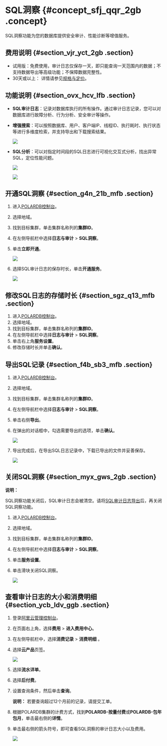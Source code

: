 # SQL洞察 {#concept_sfj_qqr_2gb .concept}

SQL洞察功能为您的数据库提供安全审计、性能诊断等增值服务。

## 费用说明 {#section_vjr_yct_2gb .section}

-   试用版：免费使用，审计日志仅保存一天，即只能查询一天范围内的数据；不支持数据导出等高级功能；不保障数据完整性。
-   30天或以上： 详情请参见[规格与定价](../../../../cn.zh-CN/产品定价/规格与定价.md#)。

## 功能说明 {#section_ovx_hcv_lfb .section}

-   **SQL审计日志**：记录对数据库执行的所有操作。通过审计日志记录，您可以对数据库进行故障分析、行为分析、安全审计等操作。
-   **增强搜索**：可以按照数据库、用户、客户端IP、线程ID、执行耗时、执行状态等进行多维度检索，并支持导出和下载搜索结果。

    ![](http://static-aliyun-doc.oss-cn-hangzhou.aliyuncs.com/assets/img/81394/156505988334838_zh-CN.png)

-   **SQL分析**：可以对指定时间段的SQL日志进行可视化交互式分析，找出异常SQL，定位性能问题。

    ![](http://static-aliyun-doc.oss-cn-hangzhou.aliyuncs.com/assets/img/81394/156505988334839_zh-CN.png)

    ![](http://static-aliyun-doc.oss-cn-hangzhou.aliyuncs.com/assets/img/81394/156505988334840_zh-CN.png)


## 开通SQL洞察 {#section_g4n_21b_mfb .section}

1.  进入[POLARDB控制台](https://polardb.console.aliyun.com/)。
2.  选择地域。
3.  找到目标集群，单击集群名称列的**集群ID**。
4.  在左侧导航栏中选择**日志与审计** \> **SQL洞察**。
5.  单击**立即开通**。

    ![](http://static-aliyun-doc.oss-cn-hangzhou.aliyuncs.com/assets/img/81394/156505988434841_zh-CN.png)

6.  选择SQL审计日志的保存时长，单击**开通服务**。

    ![](http://static-aliyun-doc.oss-cn-hangzhou.aliyuncs.com/assets/img/81394/156505988434842_zh-CN.png)


## 修改SQL日志的存储时长 {#section_sgz_q13_mfb .section}

1.  进入[POLARDB控制台](https://polardb.console.aliyun.com/)。
2.  选择地域。
3.  找到目标集群，单击集群名称列的**集群ID**。
4.  在左侧导航栏中选择**日志与审计** \> **SQL洞察**。
5.  单击右上角**服务设置**。
6.  修改存储时长并单击**确认**。

## 导出SQL记录 {#section_f4b_sb3_mfb .section}

1.  进入[POLARDB控制台](https://polardb.console.aliyun.com/)。
2.  选择地域。
3.  找到目标集群，单击集群名称列的**集群ID**。
4.  在左侧导航栏中选择**日志与审计** \> **SQL洞察**。
5.  单击右侧**导出**。
6.  在弹出的对话框中，勾选需要导出的选项，单击**确认**。

    ![](http://static-aliyun-doc.oss-cn-hangzhou.aliyuncs.com/assets/img/81394/156505988434843_zh-CN.png)

7.  导出完成后，在导出SQL日志记录中，下载已导出的文件并妥善保存。

    ![](http://static-aliyun-doc.oss-cn-hangzhou.aliyuncs.com/assets/img/81394/156505988434844_zh-CN.png)


## 关闭SQL洞察 {#section_myx_gws_2gb .section}

**说明：** 

SQL洞察功能关闭后，SQL审计日志会被清空。请将[SQL审计日志导出](#)后，再关闭SQL洞察功能。

1.  进入[POLARDB控制台](https://polardb.console.aliyun.com/)。
2.  选择地域。
3.  找到目标集群，单击集群名称列的**集群ID**。
4.  在左侧导航栏中选择**日志与审计** \> **SQL洞察**。
5.  单击**服务设置**。
6.  单击滑块关闭SQL洞察。

    ![](http://static-aliyun-doc.oss-cn-hangzhou.aliyuncs.com/assets/img/81394/156505988434845_zh-CN.png)


## 查看审计日志的大小和消费明细 {#section_ycb_ldv_ggb .section}

1.  登录[阿里云管理控制台](https://home.console.aliyun.com/new#/)。
2.  在页面右上角，选择**费用** \> **进入费用中心**。
3.  在左侧导航栏中，选择**消费记录** \> **消费明细** 。
4.  选择**云产品**页签。

    ![](http://static-aliyun-doc.oss-cn-hangzhou.aliyuncs.com/assets/img/81394/156505988435495_zh-CN.png)

5.  选择**流水详单**。
6.  选择**后付费**。
7.  设置查询条件，然后单击**查询**。

    **说明：** 若要查询超过12个月前的记录，请提交工单。

8.  根据POLARDB集群的计费方式，找到**POLARDB-按量付费**或**POLARDB-包年包月**，单击最右侧的**详情**。
9.  单击最右侧的箭头符号，即可查看SQL洞察的审计日志大小以及费用。

    ![](http://static-aliyun-doc.oss-cn-hangzhou.aliyuncs.com/assets/img/81394/156505988535494_zh-CN.png)



